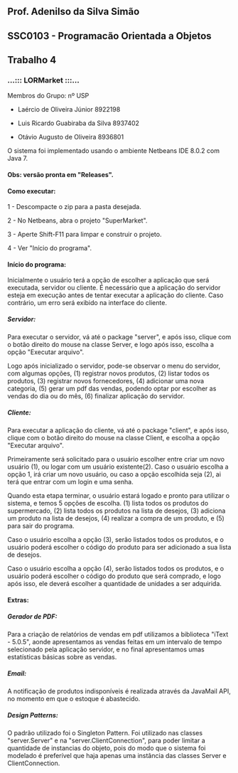 ## Prof. Adenilso da Silva Simão
## SSC0103 - Programacão Orientada a Objetos
## Trabalho 4

###        ...:::  LORMarket  :::...

Membros do Grupo: nº USP

- Laércio de Oliveira Júnior        8922198       

- Luis Ricardo Guabiraba da Silva   8937402

- Otávio Augusto de Oliveira        8936801

O sistema foi implementado usando o ambiente Netbeans IDE 8.0.2 com Java 7.

#### Obs: versão pronta em "Releases".

#### Como executar:

   1 - Descompacte o zip para a pasta desejada.

   2 - No Netbeans, abra o projeto "SuperMarket".    

   3 - Aperte Shift-F11 para limpar e construir o projeto.
   
   4 - Ver "Início do programa".


#### Início do programa:
	
Inicialmente o usuário terá a opção de escolher a aplicação que será executada, servidor ou cliente. É necessário que a aplicação do servidor esteja em execução antes de tentar executar a aplicação do cliente. Caso contrário, um erro será exibido na interface do cliente.

##### Servidor:

Para executar o servidor, vá até o package "server", e após isso, clique com o botão direito do mouse
na classe Server, e logo após isso, escolha a opção "Executar arquivo".

Logo após inicializado o servidor, pode-se observar o menu do servidor, com algumas opções, (1) registrar novos
produtos, (2) listar todos os produtos, (3) registrar novos fornecedores, (4) adicionar uma nova categoria, (5)
gerar um pdf das vendas, podendo optar por escolher as vendas do dia ou do mês, (6) finalizar aplicação do servidor.


##### Cliente:
	
Para executar a aplicação do cliente, vá até o package "client", e após isso, clique com o botão direito
do mouse na classe Client, e escolha a opção "Executar arquivo".	

Primeiramente será solicitado para o usuário escolher entre criar um novo usuário (1), ou logar com um
usuário existente(2). Caso o usuário escolha a opção 1, irá criar um novo usuário, ou caso a opção escolhida
seja (2), ai terá que entrar com um login e uma senha.

Quando esta etapa terminar, o usuário estará logado e pronto para utilizar o sistema, e temos 5
opções de escolha. (1) lista todos os produtos do supermercado, (2) lista todos os produtos na lista de desejos,
(3) adiciona um produto na lista de desejos, (4) realizar a compra de um produto, e (5) para sair do programa.

Caso o usuário escolha a opção (3), serão listados todos os produtos, e o usuário poderá escolher o código
do produto para ser adicionado a sua lista de desejos.

Caso o usuário escolha a opção (4), serão listados todos os produtos, e o usuário poderá escolher o código
do produto que será comprado, e logo após isso, ele deverá escolher a quantidade de unidades a ser adquirida.

#### Extras:

##### Gerador de PDF:

  Para a criação de relatórios de vendas em pdf utilizamos a biblioteca "iText - 5.0.5", aonde apresentamos as vendas feitas em um intervalo de tempo selecionado pela aplicação servidor, e no final apresentamos umas estatísticas básicas sobre as vendas.
  
##### Email:

  A notificação de produtos indisponíveis é realizada através da JavaMail API, no momento em que o estoque é abastecido.
  
##### Design Patterns:

  O padrão utilizado foi o Singleton Pattern. Foi utilizado nas classes "server.Server" e na "server.ClientConnection", para poder limitar a quantidade de instancias do objeto, pois do modo que o sistema foi modelado é preferível que haja apenas uma instância das classes Server e ClientConnection.
  


